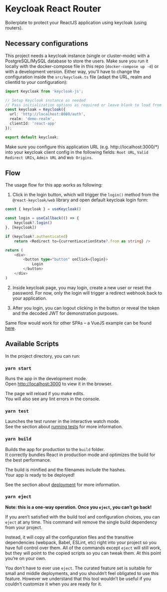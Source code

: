 # Keycloak React Router

Boilerplate to protect your ReactJS application using keycloak (using routers).

## Necessary configurations

This project needs a keycloak instance (single or cluster-mode) with a PostgreSQL/MySQL database to store the users. Make sure you run it locally with the docker-compose file in this repo (```docker-compose up -d```) or with a development version. Either way, you'll have to change the configuration inside the `src/keycloak.ts` file (adapt the URL, realm and clientId to your configuration):

```ts
import Keycloak from 'keycloak-js';

// Setup Keycloak instance as needed
// Pass initialization options as required or leave blank to load from 'keycloak.json'
const keycloak = Keycloak({
  url: 'http://localhost:8080/auth',
  realm: 'demo-realm',
  clientId: 'react-app'
});

export default keycloak;
```

Make sure you configure this application URL (e.g. http://localhost:3000/*) into your keycloak client config in the following fields: `Root URL`, `Valid Redirect URIs`, `Admin URL` and `Web Origins`.

## Flow

The usage flow for this app works as following:

1. Click in the login button, which will trigger the `login()` method from the `@react-keycloak/web` library and open default keycloak login form:

```ts
const { keycloak } = useKeycloak()

const login = useCallback(() => {
    keycloak?.login()
}, [keycloak])

if (keycloak?.authenticated)
    return <Redirect to={currentLocationState?.from as string} />

return (
    <div>
        <button type="button" onClick={login}>
            Login
        </button>
    </div>
)
```

2. Inside keycloak page, you may login, create a new user or reset the password. For now, only the login will trigger a redirect webhook back to your application.

3. After you login, you can logout clicking in the button or reveal the token and the decoded JWT for demonstration purposes.

Same flow would work for other SPAs – a VueJS example can be found [here](https://github.com/dsb-norge/vue-keycloak-js/tree/master/examples).

## Available Scripts

In the project directory, you can run:

### `yarn start`

Runs the app in the development mode.<br />
Open [http://localhost:3000](http://localhost:3000) to view it in the browser.

The page will reload if you make edits.<br />
You will also see any lint errors in the console.

### `yarn test`

Launches the test runner in the interactive watch mode.<br />
See the section about [running tests](https://facebook.github.io/create-react-app/docs/running-tests) for more information.

### `yarn build`

Builds the app for production to the `build` folder.<br />
It correctly bundles React in production mode and optimizes the build for the best performance.

The build is minified and the filenames include the hashes.<br />
Your app is ready to be deployed!

See the section about [deployment](https://facebook.github.io/create-react-app/docs/deployment) for more information.

### `yarn eject`

**Note: this is a one-way operation. Once you `eject`, you can’t go back!**

If you aren’t satisfied with the build tool and configuration choices, you can `eject` at any time. This command will remove the single build dependency from your project.

Instead, it will copy all the configuration files and the transitive dependencies (webpack, Babel, ESLint, etc) right into your project so you have full control over them. All of the commands except `eject` will still work, but they will point to the copied scripts so you can tweak them. At this point you’re on your own.

You don’t have to ever use `eject`. The curated feature set is suitable for small and middle deployments, and you shouldn’t feel obligated to use this feature. However we understand that this tool wouldn’t be useful if you couldn’t customize it when you are ready for it.
